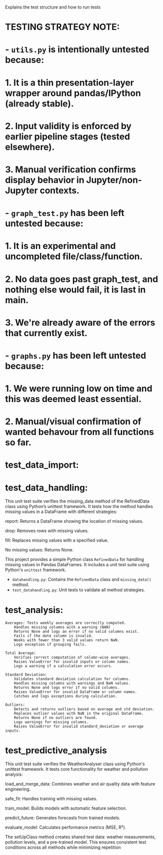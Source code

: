 Explains the test structure and how to run tests

# TESTING STRATEGY NOTE:
# - `utils.py` is intentionally untested because:
#   1. It is a thin presentation-layer wrapper around pandas/IPython (already stable).
#   2. Input validity is enforced by earlier pipeline stages (tested elsewhere).
#   3. Manual verification confirms display behavior in Jupyter/non-Jupyter contexts.
# - `graph_test.py` has been left untested because: 
#   1. It is an experimental and uncompleted file/class/function.
#   2. No data goes past graph_test, and nothing else would fail, it is last in main.
#   3. We're already aware of the errors that currently exist.
# - `graphs.py` has been left untested because: 
#   1. We were running low on time and this was deemed least essential.
#   2. Manual/visual confirmation of wanted behavour from all functions so far.


# test_data_import:


# test_data_handling:

This unit test suite verifies the missing_data method of the RefinedData class using Python’s unittest framework. It tests how the method handles missing values in a DataFrame with different strategies:

report: Returns a DataFrame showing the location of missing values.

drop: Removes rows with missing values.

fill: Replaces missing values with a specified value.

No missing values: Returns None.

This project provides a simple Python class `RefinedData` for handling missing values in Pandas DataFrames. It includes a unit test suite using Python's `unittest` framework.

- `datahandling.py`: Contains the `RefinedData` class and `missing_data()` method.
- `test_datahandling.py`: Unit tests to validate all method strategies.



# test_analysis:


    Averages: Tests weekly averages are correctly computed.
        Handles missing columns with a warning (NAN)
        Returns None and logs an error if no valid columns exist.
        Fails if the date column is invalid.
        Weeks with fewer than 3 valid values return NaN.
        Logs exception if grouping fails.

    Total Average: 
        Verifies correct computation of column-wise averages.
        Raises ValueError for invalid inputs or column names.
        Logs a warning if a calculation error occurs.

    Standard Deviation:
        Validates standard deviation calculation for columns.
        Handles missing columns with warnings and NaN values.
        Returns None and logs error if no valid columns.
        Raises ValueError for invalid DataFrame or column names.
        Catches and logs exceptions during calculation.

    Outliers:
        Detects and returns outliers based on average and std deviation.
        Replaces outlier values with NaN in the original DataFrame.
        Returns None if no outliers are found.
        Logs warnings for missing columns.
        Raises ValueError for invalid standard_deviation or average inputs.

# test_predictive_analysis

This unit test suite verifies the WeatherAnalyser class using Python's unittest framework. It tests core functionality for weather and pollution analysis:

load_and_merge_data: Combines weather and air quality data with feature engineering.

safe_fit: Handles training with missing values.

train_model: Builds models with automatic feature selection.

predict_future: Generates forecasts from trained models.

evaluate_model: Calculates performance metrics (MSE, R²).

The setUpClass method creates shared test data: weather measurements, pollution levels, and a pre-trained model. This ensures consistent test conditions across all methods while minimizing repetition




